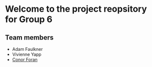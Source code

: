# Welcome to the project reopsitory for Group 6

## Team members
- Adam Faulkner  
- Vivienne Yapp
- [Conor Foran](@forancono)

